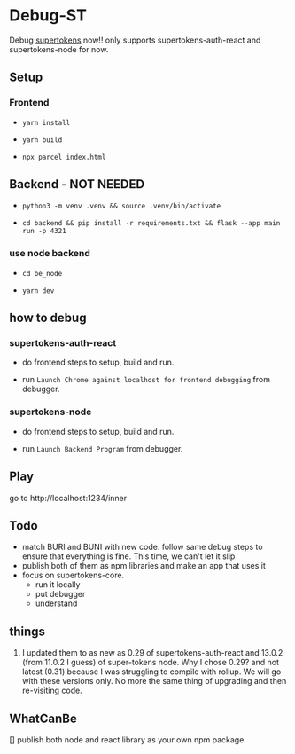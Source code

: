 # Debug-ST

Debug [supertokens](https://github.com/supertokens) now!!
only supports supertokens-auth-react and supertokens-node for now.

## Setup

### Frontend

- `yarn install`

- `yarn build`

- `npx parcel index.html`


## Backend - NOT NEEDED

- `python3 -m venv .venv && source .venv/bin/activate`

- `cd backend && pip install -r requirements.txt && flask --app main run -p 4321`


### use node backend
- `cd be_node`

- `yarn dev`

## how to debug

### supertokens-auth-react

- do frontend steps to setup, build and run. 

- run `Launch Chrome against localhost for frontend debugging` from debugger.

### supertokens-node

- do frontend steps to setup, build and run.

- run `Launch Backend Program` from debugger.

## Play

go to http://localhost:1234/inner 

## Todo 
- match BURI and BUNI with new code. follow same debug steps to ensure that everything is fine. This time, we can't let it slip
- publish both of them as npm libraries and make an app that uses it
- focus on supertokens-core. 
    - run it locally
    - put debugger
    - understand


## things 
1. I updated them to as new as 0.29 of supertokens-auth-react and 13.0.2 (from 11.0.2 I guess) of super-tokens node. Why I chose 0.29? and not latest (0.31) because I was struggling to compile with rollup. We will go with these versions only. No more the same thing of upgrading and then re-visiting code. 




## WhatCanBe

[] publish both node and react library as your own npm package.

